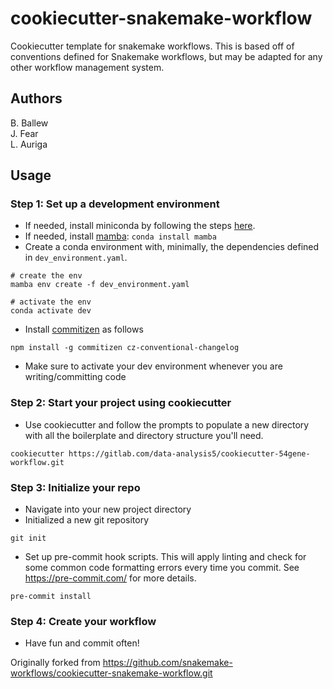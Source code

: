 # cookiecutter-snakemake-workflow

Cookiecutter template for snakemake workflows.  This is based off of conventions defined for Snakemake workflows, but may be adapted for any other workflow management system.

## Authors
B. Ballew  
J. Fear  
L. Auriga  

## Usage

### Step 1: Set up a development environment

- If needed, install miniconda by following the steps [here](https://docs.conda.io/en/latest/miniconda.html).
- If needed, install [mamba](https://github.com/mamba-org/mamba): `conda install mamba`
- Create a conda environment with, minimally, the dependencies defined in `dev_environment.yaml`.

```
# create the env
mamba env create -f dev_environment.yaml

# activate the env
conda activate dev
```

- Install [commitizen](https://github.com/commitizen/cz-cli) as follows

```
npm install -g commitizen cz-conventional-changelog
```

- Make sure to activate your dev environment whenever you are writing/committing code

### Step 2: Start your project using cookiecutter
- Use cookiecutter and follow the prompts to populate a new directory with all the boilerplate and directory structure you'll need.

```
cookiecutter https://gitlab.com/data-analysis5/cookiecutter-54gene-workflow.git 
```

### Step 3: Initialize your repo
- Navigate into your new project directory
- Initialized a new git repository

```
git init
```

- Set up pre-commit hook scripts.  This will apply linting and check for some common code formatting errors every time you commit.  See https://pre-commit.com/ for more details.  

```
pre-commit install
```

### Step 4: Create your workflow
- Have fun and commit often!


Originally forked from https://github.com/snakemake-workflows/cookiecutter-snakemake-workflow.git
